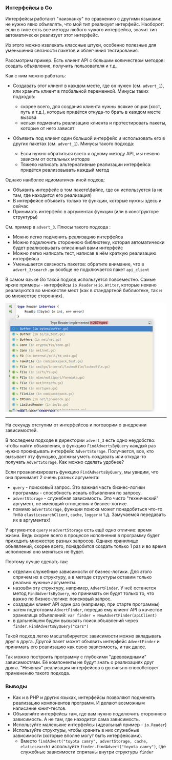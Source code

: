 ### Интерфейсы в Go

Интерфейсы работают "наизнанку" по сравнению с другими языками:
не нужно явно объявлять, что мой тип реализует интерфейс.
Наоборот: если в типе есть все методы любого чужого интерфейса, значит тип автоматически реализует этот интерфейс.

Из этого можно извлекать классные штуки, особенно полезные для уменьшения связности пакетов и облегчения тестирования.

Рассмотрим пример.
Есть клиент API с большим количеством методов: создать объявление, получить пользователя и т.д.

Как с ним можно работать:
- Создавать этот клиент в каждом месте, где он нужен (см. `advert_1`), или хранить клиент в глобальной переменной.
Минусы таких подходов:
  - скорее всего, для создания клиента нужны всякие опции (хост, путь и т.д.), которые придётся откуда-то брать в каждом месте вызова
  - нельзя подменить реализацию клиента и протестировать пакеты, которые от него зависят

- Объявить под клиент один большой интерфейс и использовать его в других пакетах (см. `advert_1`).
Минусы такого подхода:
  - Если нужно обратиться всего к одному методу API, мы неявно зависим от остальных методов
  - Тяжело написать альтернативные реализации интерфейса: придётся реализовывать каждый метод

Однако наиболее идиоматичен иной подход: 
- Объявить интерфейс в том пакете\файле, где он используется (а не там, где находится его реализация)
- В интерфейсе объявить только те функции, которые нужны здесь и сейчас
- Принимать интерфейс в аргументах функции (или в конструкторе структуры)

См. пример в `advert_3`.
Плюсы такого подхода :
- Можно легко подменить реализацию интерфейса
- Можно подключить стороннюю библиотеку, которая автоматически будет реализовывать описанный вами интерфейс
- Можно легко написать тест, написав в нём краткую реализацию интерфейса
- Уменьшается связность пакетов: обратите внимание, что в `advert_3/search.go` вообще не подключается пакет `api_client`

В самом языке Go такой подход используется повсеместно. Самые яркие примеры - интерфейсы `io.Reader` и `io.Writer`, которые неявно реализуются во множестве мест (как в стандартной библиотеке, так и во множестве сторонних).

![интерфейс io.Reader](io_reader_example.png)

---------

На секунду отступим от интерфейсов и поговорим о внедрении зависимостей.

В последнем подходе в директории `advert_3` есть одно неудобство: чтобы найти объявления, в функцию `FindAdvertsByQuery` каждый раз нужно прокидывать интерфейс `AdvertStorage`. Получается, все, кто вызывает эту функцию, должны уметь создавать или откуда-то получать `AdvertStorage`. Как можно сделать удобнее?

Если проанализировать функцию `FindAdvertsByQuery`, мы увидим, что она принимает 2 очень разных аргумента:
- `query` - поисковый запрос. Это важная часть бизнес-логики программы - способность искать объявления по запросу.
- `advertStorage` - служебная зависимость. Это чисто "технический" аргумент, не имеющий отношения к бизнес-логике.
- помимо `advertStorage`, функции поиска может понадобиться что-то типа `elasticsearchClient`, `cache`, `logger` и т.д. Замучаемся передавать их в аргументах!

У аргументов `query` и `advertStorage` есть ещё одно отличие: время жизни.
Ведь скорее всего в процессе исполнения в программу будет приходить множество разных запросов. Однако хранилище объявлений, скорее всего, понадобится создать только 1 раз и во время исполнения оно меняться не будет.

Поэтому лучше сделать так: 
- отделим служебные зависимости от бизнес-логики. Для этого спрячем их в структуру, а в методе структуры оставим только реально нужные аргументы. 
- назовём эту структуру, например, `AdvertFinder`. У неё останется метод `FindAdvertsByQuery`, но принимать он будет только то, что важно по бизнес-логике: поисковый запрос. 
- создадим клиент API один раз (например, при старте программы)
- затем подготовим `AdvertFinder`, передав ему клиент API в качестве хранилища объявлений: `var finder = NewAdvertFinder(apiClient)`
- в дальнейшем будем вызывать поиск объявлений через `finder.FindAdvertsByQuery("cars")`

Такой подход легко масштабируется: зависимости можно вкладывать друг в друга. Другой пакет может объявить интерфейс `AdvertFinder` и принимать его реализацию как свою зависимость, и так далее.

Так можно построить программу с глубокими "древовидными" зависимостями. Её компоненты не будут знать о реализациях друг друга. "Неявная" реализация интерфейсов в go сильно способствует применению такого подхода.


### Выводы

* Как и в PHP и других языках, интерфейсы позволяют подменять реализацию компонентов программ. И делают возможным написание юнит-тестов.
* Объявляйте интерфейсы там, где вам нужно подключить стороннюю зависимость. А не там, где находится сама зависимость.
* Используйте маленькие интерфейсы (идеальный пример - `io.Reader`)
* Используйте структуры, чтобы хранить в них служебные зависимости (которые вполне могут быть интерфейсами).
  * Вместо `findAdvert("toyota camry", advertStorage, cache, elaticsearch)` используйте `finder.findAdvert("toyota camry")`, где служебные зависимости спрятаны внутри структуры `finder`